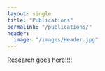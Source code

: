 ```yaml
---
layout: single
title: "Publications"
permalink: "/publications/"
header:
  image: "/images/Header.jpg"
---
```


Research goes here!!!!
